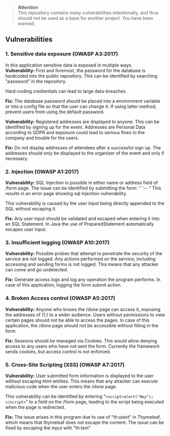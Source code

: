 > **Attention**  
> This repository contains many vulnerabilities intentionally, and thus should not be used as a base for another project. You have been warned.

## Vulnerabilities

### 1. Sensitive data exposure (OWASP A3:2017)

In this application sensitive data is exposed in multiple ways.  
**Vulnerability:** First and foremost, the password for the database is hardcoded into the public repository.
This can be identified by searching "password" in the repository.

Hard-coding credientials can lead to large data-breaches.

**Fix:** The database password should be placed into a environment variable or into a config file so that the user can change it. 
If using latter method, prevent users from using the default password.

**Vulnerability:** Registered addresses are displayed to anyone. This can be identified by signing up for the event.
Addresses are Personal Data according to GDPR and exposure could lead to serious fines to the company and trouble for the users.

**Fix:** Do not display addresses of attendees after a successful sign up. 
The addresses should only be displayed to the organizer of the event and only if necessary.

### 2. Injection (OWASP A1:2017)

**Vulnerability:** SQL Injection is possible in either name or address field of /form page.
The issue can be identified by submitting the form:
" '-- " This results in an error page showing sql injection vulnerability.

This vulnerability is caused by the user input being directly appended to the SQL without escaping it.

**Fix:** Any user input should be validated and escaped when entering it into an SQL Statement.
In Java the use of PreparedStatement automatically escapes user input.

### 3. Insufficient logging (OWASP A10:2017)

**Vulnerability:** Possible probes that attempt to penetrate the security of the service are not logged.
Any actions performed on the service, including accessing and sending forms is not logged.
This means that any attacker can come and go undetected.

**Fix:** Generate access logs and log any operation the program performs. 
In case of this application, logging the form submit action.

### 4. Broken Access control (OWASP A5:2017)

**Vulnerability:** Anyone who knows the /done page can access it, exposing the addresses of (1.) to a wider audience.
Users without permissions to view certain pages should not be able to access the pages.
In case of this application, the /done page should not be accessible without filling in the form.

**Fix:** Sessions should be managed via Cookies. This would allow denying access to any users who have not sent the form.
Currently the framework sends cookies, but access control is not enforced.

### 5. Cross-Site Scripting (XSS) (OWASP A7:2017)

**Vulnerability:** User submitted form information is displayed to the user without escaping html entities. This means that any attacker can execute malicious code when the user enters the /done page.

This vulnerability can be identified by entering "`<script>alert("Hey");</script>`" to a field on the /form page, leading to the script being executed when the page is redirected.

**Fix:** The issue arises in this program due to use of "th:utext" in Thymeleaf, which means that thymeleaf does not escape the content. The issue can be fixed by escaping the input with "th:text"